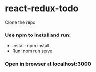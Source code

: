 # react-redux-todo

Clone the repo
### Use npm to install and run:
  * Install: npm install
  * Run: npm run serve

### Open in browser at localhost:3000
